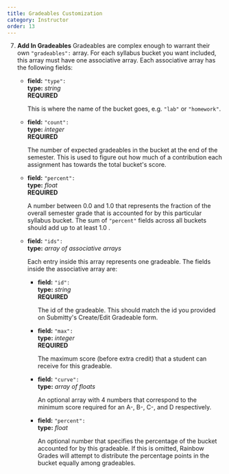```yaml
---
title: Gradeables Customization
category: Instructor
order: 13
---
```


7. **Add In Gradeables**
     Gradeables are complex enough to warrant their own ``"gradeables":`` array.
     For each syllabus bucket you want included, this array must have one associative 
     array. Each associative array has the following fields:

   * **field:** ``"type":``  
     **type:** _string_  
     **REQUIRED**

     This is where the name of the bucket goes, e.g. ``"lab"`` or ``"homework"``.

   * **field:** ``"count":``  
     **type:** _integer_  
     **REQUIRED**

     The number of expected gradeables in the bucket at the end of the semester. This is used
     to figure out how much of a contribution each assignment has towards the total bucket's score.

   * **field:** ``"percent":``  
     **type:** _float_  
     **REQUIRED**

     A number between 0.0 and 1.0 that represents the fraction of the overall semester grade that
     is accounted for by this particular syllabus bucket. The sum of ``"percent"`` fields across all
     buckets should add up to at least 1.0 .

   * **field:** ``"ids":``  
     **type:** _array of associative arrays_  

     Each entry inside this array represents one gradeable. The fields inside the associative array are:

     * **field:** ``"id":``  
       **type:** _string_  
       **REQUIRED**

       The id of the gradeable. This should match the id you provided on Submitty's Create/Edit Gradeable form.

     * **field:** ``"max":``  
       **type:** _integer_  
       **REQUIRED**

       The maximum score (before extra credit) that a student can receive for this gradeable.

     * **field:** ``"curve":``  
       **type:** _array of floats_  

       An optional array with 4 numbers that correspond to the minimum score required for an A-, B-, C-, and D respectively.

     * **field:** ``"percent":``  
       **type:** _float_  

       An optional number that specifies the percentage of the bucket accounted for by this gradeable. If this is omitted, Rainbow
       Grades will attempt to distribute the percentage points in the bucket equally among gradeables.
